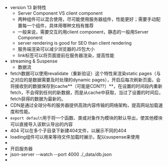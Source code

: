 - version 13 新特性
	- Server Component VS client component
	- 两种组件可以混合使用，尽可能使用服务器组件，性能更好；需要手动配置每一个组件，具体用哪种文档有推荐
	- 一般来说，需要交互的用client component，静态的一般用Server Component
	- server rendering is good for SEO than client rendering
	- 服务端渲染可以减少浏览器的JS包大小
	- link标签可以将页面提前在服务器渲染，提高性能
- streaming & Suspense
	- 数据流
- fetch数据可以使用revalidate（重新验证）这个特性来渲染static pages（与之对应的是数据需要及时处理的dynamic pages），开启后每次刷新页面，会将接收到的数据保存到cache**（可能是CDN??）**，在设置的时间段内重新fetch，不会得到任何的新数据，而是从cache中获取，当过了设置的时间后，fetch获得的数据为最新的。
- CDN是通过全球分布的服务器提供高效内容传输的网络架构，提高网站加载速度和性能。
- `export default`用于将一个函数、类或对象作为模块的默认导出，使其他模块可以直接导入该默认导出的内容
- 404 可以在多个子目录下新建404文件，以展示不同的404
- loading组件可以用来等待文件加载时展示，配以suspense来使用
-
- 开启服务器
- json-server --watch --port 4000 ./_data/db.json
-